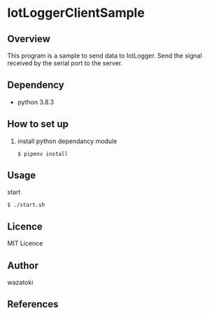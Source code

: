 # IotLoggerClientSample

## Overview

This program is a sample to send data to IotLogger.
Send the signal received by the serial port to the server.

## Dependency
* python 3.8.3

## How to set up

1. install python dependancy module

    ```
    $ pipenv install
    ```

## Usage

start 

```
$ ./start.sh
```



## Licence
MIT Licence

## Author
wazatoki

## References